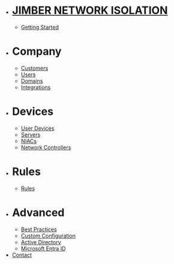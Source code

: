 <!-- docs/_sidebar.md -->


* # [JIMBER NETWORK ISOLATION](./)
  * [Getting Started](./gettingstarted/index)
* # Company
  * [Customers](./company/customers/customers)
  * [Users](./company/users/users)
  * [Domains](./company/domains/domains)
  * [Integrations](./company/integrations/integrations)
* # Devices
  * [User Devices](./devices/userdevices/userdevices)
  * [Servers](./devices/servers/servers)
  * [NIACs](./devices/niacs/niacs)
  * [Network Controllers](./devices/networkcontrollers/networkcontrollers)
* # Rules
  * [Rules](./rules/rules)
* # Advanced
  * [Best Practices](./advanced/bestpractices)
  * [Custom Configuration](./advanced/customconfiguration)
  * [Active Directory](./advanced/activedirectory)
  * [Microsoft Entra ID](./advanced/entraid)
* [Contact](./contact/index)
